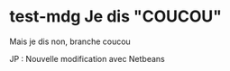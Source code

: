 test-mdg
Je dis "COUCOU"
========

Mais je dis non, branche coucou

JP : Nouvelle modification avec Netbeans